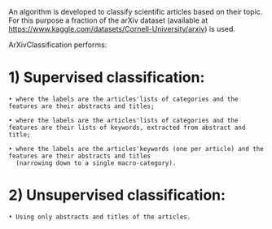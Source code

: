  An algorithm is developed to classify scientific articles based on their topic. For this purpose a fraction of the arXiv dataset (available at https://www.kaggle.com/datasets/Cornell-University/arxiv) is used.

ArXivClassification performs:

# 1) Supervised classification:

	• where the labels are the articles'lists of categories and the features are their abstracts and titles;

	• where the labels are the articles'lists of categories and the features are their lists of keywords, extracted from abstract and title;

	• where the labels are the articles'keywords (one per article) and the features are their abstracts and titles 
 	  (narrowing down to a single macro-category).

# 2) Unsupervised classification:

	• Using only abstracts and titles of the articles.
